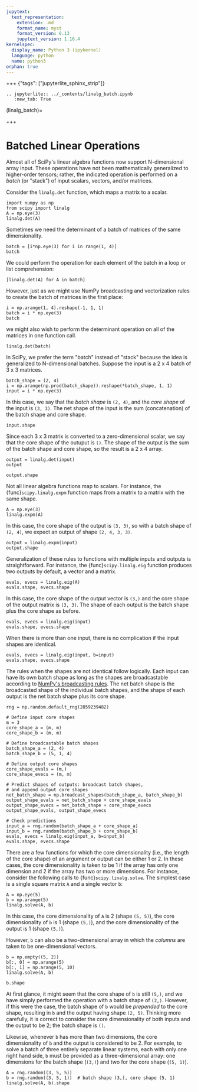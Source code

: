 ```yaml
---
jupytext:
  text_representation:
    extension: .md
    format_name: myst
    format_version: 0.13
    jupytext_version: 1.16.4
kernelspec:
  display_name: Python 3 (ipykernel)
  language: python
  name: python3
orphan: true
---
```


+++ {"tags": ["jupyterlite_sphinx_strip"]}

```{eval-rst}
.. jupyterlite:: ../_contents/linalg_batch.ipynb
   :new_tab: True
```

(linalg_batch)=

+++

# Batched Linear Operations

Almost all of SciPy's linear algebra functions now support N-dimensional array input. These operations have not been mathematically generalized to higher-order tensors; rather, the indicated operation is performed on a *batch* (or "stack") of input scalars, vectors, and/or matrices.

Consider the `linalg.det` function, which maps a matrix to a scalar.

```{code-cell} ipython3
import numpy as np
from scipy import linalg
A = np.eye(3)
linalg.det(A)
```

Sometimes we need the determinant of a batch of matrices of the same dimensionality.

```{code-cell} ipython3
batch = [i*np.eye(3) for i in range(1, 4)]
batch
```

We could perform the operation for each element of the batch in a loop or list comprehension:

```{code-cell} ipython3
[linalg.det(A) for A in batch]
```

However, just as we might use NumPy broadcasting and vectorization rules to create the batch of matrices in the first place:

```{code-cell} ipython3
i = np.arange(1, 4).reshape(-1, 1, 1)
batch = i * np.eye(3)
batch
```

we might also wish to perform the determinant operation on all of the matrices in one function call.

```{code-cell} ipython3
linalg.det(batch)
```

In SciPy, we prefer the term "batch" instead of "stack" because the idea is generalized to N-dimensional batches. Suppose the input is a 2 x 4 batch of 3 x 3 matrices.

```{code-cell} ipython3
batch_shape = (2, 4)
i = np.arange(np.prod(batch_shape)).reshape(*batch_shape, 1, 1)
input = i * np.eye(3)
```

In this case, we say that the *batch shape* is `(2, 4)`, and the *core shape* of the input is `(3, 3)`. The net shape of the input is the sum (concatenation) of the batch shape and core shape.

```{code-cell} ipython3
input.shape
```

Since each 3 x 3 matrix is converted to a zero-dimensional scalar, we say that the core shape of the outuput is `()`. The shape of the output is the sum of the batch shape and core shape, so the result is a 2 x 4 array.

```{code-cell} ipython3
output = linalg.det(input)
output
```

```{code-cell} ipython3
output.shape
```

Not all linear algebra functions map to scalars. For instance, the {func}`scipy.linalg.expm` function maps from a matrix to a matrix with the same shape.

```{code-cell} ipython3
A = np.eye(3)
linalg.expm(A)
```

In this case, the core shape of the output is `(3, 3)`, so with a batch shape of `(2, 4)`, we expect an output of shape `(2, 4, 3, 3)`.

```{code-cell} ipython3
output = linalg.expm(input)
output.shape
```

Generalization of these rules to functions with multiple inputs and outputs is straightforward. For instance, the {func}`scipy.linalg.eig` function produces two outputs by default, a vector and a matrix.

```{code-cell} ipython3
evals, evecs = linalg.eig(A)
evals.shape, evecs.shape
```

In this case, the core shape of the output vector is `(3,)` and the core shape of the output matrix is `(3, 3)`. The shape of each output is the batch shape plus the core shape as before.

```{code-cell} ipython3
evals, evecs = linalg.eig(input)
evals.shape, evecs.shape
```

When there is more than one input, there is no complication if the input shapes are identical.

```{code-cell} ipython3
evals, evecs = linalg.eig(input, b=input)
evals.shape, evecs.shape
```

The rules when the shapes are not identical follow logically. Each input can have its own batch shape as long as the shapes are broadcastable according to [NumPy's broadcasting rules](#array-broadcasting-in-numpy). The net batch shape is the broadcasted shape of the individual batch shapes, and the shape of each output is the net batch shape plus its core shape.

```{code-cell} ipython3
rng = np.random.default_rng(2859239482)

# Define input core shapes
m = 3
core_shape_a = (m, m)
core_shape_b = (m, m)

# Define broadcastable batch shapes
batch_shape_a = (2, 4)
batch_shape_b = (5, 1, 4)

# Define output core shapes
core_shape_evals = (m,)
core_shape_evecs = (m, m)

# Predict shapes of outputs: broadcast batch shapes,
# and append output core shapes
net_batch_shape = np.broadcast_shapes(batch_shape_a, batch_shape_b)
output_shape_evals = net_batch_shape + core_shape_evals
output_shape_evecs = net_batch_shape + core_shape_evecs
output_shape_evals, output_shape_evecs
```

```{code-cell} ipython3
# Check predictions
input_a = rng.random(batch_shape_a + core_shape_a)
input_b = rng.random(batch_shape_b + core_shape_b)
evals, evecs = linalg.eig(input_a, b=input_b)
evals.shape, evecs.shape
```

There are a few functions for which the core dimensionality (i.e., the length of the core shape) of an argument or output can be either 1 or 2. In these cases, the core dimensionality is taken to be 1 if the array has only one dimension and 2 if the array has two or more dimensions. For instance, consider the following calls to {func}`scipy.linalg.solve`. The simplest case is a single square matrix `A` and a single vector `b`:

```{code-cell} ipython3
A = np.eye(5)
b = np.arange(5)
linalg.solve(A, b)
```

In this case, the core dimensionality of `A` is 2 (shape `(5, 5)`), the core dimensionality of `b` is 1  (shape `(5,)`), and the core dimensionality of the output is 1  (shape `(5,)`).

However, `b` can also be a two-dimensional array in which the *columns* are taken to be one-dimensional vectors.

```{code-cell} ipython3
b = np.empty((5, 2))
b[:, 0] = np.arange(5)
b[:, 1] = np.arange(5, 10)
linalg.solve(A, b)
```

```{code-cell} ipython3
b.shape
```

At first glance, it might seem that the core shape of `b` is still `(5,)`, and we have simply performed the operation with a batch shape of `(2,)`. However, if this were the case, the batch shape of `b` would be *prepended* to the core shape, resulting in `b` and the output having shape `(2, 5)`. Thinking more carefully, it is correct to consider the core dimensionality of both inputs and the output to be 2; the batch shape is `()`.

Likewise, whenever `b` has more than two dimensions, the core dimensionality of `b` and the output is considered to be 2. For example, to solve a batch of three entirely separate linear systems, each with only one right hand side, `b` must be provided as a three-dimensional array: one dimensions for the batch shape (`(3,)`) and two for the core shape (`(5, 1)`).

```{code-cell} ipython3
A = rng.random((3, 5, 5))
b = rng.random((3, 5, 1))  # batch shape (3,), core shape (5, 1)
linalg.solve(A, b).shape
```
